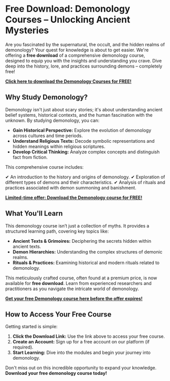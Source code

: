# Free Download: Demonology Courses – Unlocking Ancient Mysteries

Are you fascinated by the supernatural, the occult, and the hidden realms of demonology? Your quest for knowledge is about to get easier. We're offering a **free download** of a comprehensive demonology course, designed to equip you with the insights and understanding you crave. Dive deep into the history, lore, and practices surrounding demons – completely free!

[**Click here to download the Demonology Courses for FREE!**](https://udemywork.com/demonology-courses)

## Why Study Demonology?

Demonology isn't just about scary stories; it's about understanding ancient belief systems, historical contexts, and the human fascination with the unknown. By studying demonology, you can:

*   **Gain Historical Perspective:** Explore the evolution of demonology across cultures and time periods.
*   **Understand Religious Texts:** Decode symbolic representations and hidden meanings within religious scriptures.
*   **Develop Critical Thinking:** Analyze complex concepts and distinguish fact from fiction.

This comprehensive course includes:

✔ An introduction to the history and origins of demonology.
✔ Exploration of different types of demons and their characteristics.
✔ Analysis of rituals and practices associated with demon summoning and banishment.

[**Limited-time offer: Download the Demonology course for FREE!**](https://udemywork.com/demonology-courses)

## What You'll Learn

This demonology course isn’t just a collection of myths. It provides a structured learning path, covering key topics like:

*   **Ancient Texts & Grimoires:** Deciphering the secrets hidden within ancient texts.
*   **Demon Hierarchies:** Understanding the complex structures of demonic realms.
*   **Rituals & Practices:** Examining historical and modern rituals related to demonology.

This meticulously crafted course, often found at a premium price, is now available for **free download**. Learn from experienced researchers and practitioners as you navigate the intricate world of demonology.

[**Get your free Demonology course here before the offer expires!**](https://udemywork.com/demonology-courses)

## How to Access Your Free Course

Getting started is simple:

1.  **Click the Download Link:** Use the link above to access your free course.
2.  **Create an Account:** Sign up for a free account on our platform (if required).
3.  **Start Learning:** Dive into the modules and begin your journey into demonology.

Don't miss out on this incredible opportunity to expand your knowledge. **Download your free demonology course today!**

